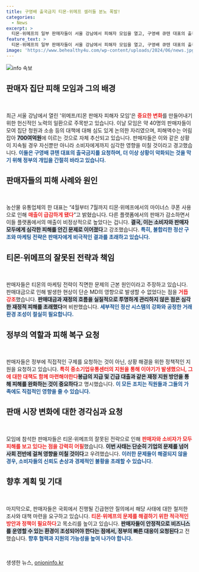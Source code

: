 ```yaml
---
title: 구영배 출국금지 티몬·위메프 셀러들 분노 폭발!
categories:
  - News
excerpt: >
  티몬·위메프의 일부 판매자들이 서울 강남에서 피해자 모임을 열고, 구영배 큐텐 대표의 출국금지를 요구하며 700억 규모의 피해에 대한 대책을 논의했습니다. 이들은 티메프의 손실이 단순한 문제가 아님을 강조하며, 정부의 지원을 촉구했습니다.
feature_text: >
  티몬·위메프의 일부 판매자들이 서울 강남에서 피해자 모임을 열고, 구영배 큐텐 대표의 출국금지를 요구하며 700억 규모의 피해에 대한 대책을 논의했습니다. 이들은 티메프의 손실이 단순한 문제가 아님을 강조하며, 정부의 지원을 촉구했습니다.
image: 'https://www.behealthy4u.com/wp-content/uploads/2024/06/news.jpg'
---
```


<p><img src="https://www.behealthy4u.com/wp-content/uploads/2024/06/news.jpg" alt="info 속보" /></p>

<h2 data-ke-size="size26">판매자 집단 피해 모임과 그의 배경</h2>

<p data-ke-size="size16">&nbsp;</p>

<p>최근 서울 강남에서 열린 '위메프/티몬 판매자 피해자 모임'은 <b><span style="color: #ee2323;">중요한 변화</span></b>를 만들어내기 위한 헌신적인 노력의 일환으로 주목받고 있습니다. 이날 모임은 약 40명의 판매자들이 모여 집단 청원과 소송 등의 대책에 대해 심도 있게 논의한 자리였으며, 피해액수는 어림잡아 <b><span style="background-color: #21538527;">700여억원</span></b>에 이르는 것으로 자체 추산되고 있습니다. 판매자들은 이와 같은 상황이 지속될 경우 자신뿐만 아니라 소비자에게까지 심각한 영향을 미칠 것이라고 경고했습니다. <b><span style="color: #1a5490;">이들은 구영배 큐텐 대표의 출국금지를 요청하며, 더 이상 상황이 악화되는 것을 막기 위해 정부의 개입을 간절히 바라고 있습니다.</span></b></p>

<h2 data-ke-size="size26">판매자들의 피해 사례와 원인</h2>

<p data-ke-size="size16">&nbsp;</p>

<p>농산물 유통업체의 한 대표는 “4월부터 7월까지 티몬·위메프에서의 마이너스 쿠폰 사용으로 인해 <b><span style="color: #ee2323;">매출이 급감하게 됐다</span></b>”고 밝혔습니다. 다른 플랫폼에서의 판매가 감소하면서 이들 플랫폼에서의 매출이 비정상적으로 높았다는 겁니다. <b><span style="background-color: #21538527;">결국, 이는 소비자와 판매자 모두에게 심각한 피해를 안긴 문제로 이어졌다</span></b>고 강조했습니다. <b><span style="color: #1a5490;">특히, 불합리한 정산 구조와 마케팅 전략은 판매자에게 비극적인 결과를 초래하고 있습니다.</span></b></p>

<h2 data-ke-size="size26">티몬·위메프의 잘못된 전략과 책임</h2>

<p data-ke-size="size16">&nbsp;</p>

<p>판매자들은 티몬의 마케팅 전략이 직면한 문제의 근본 원인이라고 주장하고 있습니다. 판매대금으로 인해 발생한 현상이 단순 MD의 영향으로 발생할 수 없었다는 점을 <b><span style="color: #ee2323;">거듭 강조</span></b>했습니다. <b><span style="background-color: #21538527;">판매대금과 재정의 흐름을 실질적으로 투명하게 관리하지 않은 점은 심각한 재정적 피해를 초래했다</span></b>며 비판했습니다. <b><span style="color: #1a5490;">세부적인 정산 시스템의 강화와 공정한 거래 환경 조성이 절실히 필요합니다.</span></b></p>

<h2 data-ke-size="size26">정부의 역할과 피해 복구 요청</h2>

<p data-ke-size="size16">&nbsp;</p>

<p>판매자들은 정부에 직접적인 구제를 요청하는 것이 아닌, 상황 해결을 위한 정책적인 지원을 요청하고 있습니다. <b><span style="color: #ee2323;">특히 중소기업유통센터의 지원을 통해 이야기가 발생했으니, 그에 대한 대책도 함께 마련해야한다</span></b고 주장합니다. <b><span style="background-color: #21538527;">봉급의 지급 및 긴급 대출과 같은 재정 지원 방안을 통해 피해를 완화하는 것이 중요하다</span></b>고 명시했습니다. <b><span style="color: #1a5490;">이 모든 조치는 직원들과 그들의 가족에도 직접적인 영향을 줄 수 있습니다.</span></b></p>

<h2 data-ke-size="size26">판매 시장 변화에 대한 경각심과 요청</h2>

<p data-ke-size="size16">&nbsp;</p>

<p>모임에 참석한 판매자들은 티몬·위메프의 잘못된 전략으로 인해 <b><span style="color: #ee2323;">판매자와 소비자가 모두 피해를 보고 있다는 점을 강력히 어필</span></b>했습니다. <b><span style="background-color: #21538527;">이번 사태는 단순히 기업의 문제를 넘어 사회 전반에 걸쳐 영향을 미칠 것이다</span></b>고 우려했습니다. <b><span style="color: #1a5490;">이러한 문제들이 해결되지 않을 경우, 소비자들의 신뢰도 손상과 경제적인 불황을 초래할 수 있습니다.</span></b></p>

<h2 data-ke-size="size26">향후 계획 및 기대</h2>

<p data-ke-size="size16">&nbsp;</p>

<p>마지막으로, 판매자들은 국회에서 진행될 긴급현안 질의에서 해당 사태에 대한 철저한 조사와 대책 마련을 요구하고 있습니다. <b><span style="color: #ee2323;">티몬·위메프의 문제를 해결하기 위한 적극적인 방안과 정책이 필요하다</span></b>고 목소리를 높이고 있습니다. <b><span style="background-color: #21538527;">판매자들이 안정적으로 비즈니스를 운영할 수 있는 환경이 조성되어야 한다는 점에서, 정부의 빠른 대응이 요청된다</span></b>고 전했습니다. <b><span style="color: #1a5490;">향후 협력과 지원의 가능성을 높여 나가야 합니다.</span></b></p>

<p data-ke-size="size16">&nbsp;</p>
생생한 뉴스, <a href="https://onioninfo.kr" rel="dofollow">onioninfo.kr</a>


